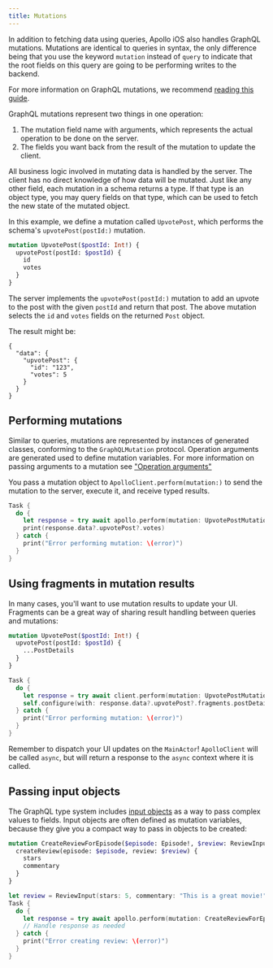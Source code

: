 ```yaml
---
title: Mutations
---
```


In addition to fetching data using queries, Apollo iOS also handles GraphQL mutations. Mutations are identical to queries in syntax, the only difference being that you use the keyword `mutation` instead of `query` to indicate that the root fields on this query are going to be performing writes to the backend.

For more information on GraphQL mutations, we recommend [reading this guide](https://graphql.org/learn/queries/#mutations).

GraphQL mutations represent two things in one operation:

1. The mutation field name with arguments, which represents the actual operation to be done on the server.
2. The fields you want back from the result of the mutation to update the client.

All business logic involved in mutating data is handled by the server. The client has no direct knowledge of how data will be mutated. Just like any other field, each mutation in a schema returns a type. If that type is an object type, you may query fields on that type, which can be used to fetch the new state of the mutated object.

In this example, we define a mutation called `UpvotePost`, which performs the schema's `upvotePost(postId:)` mutation.

```graphql
mutation UpvotePost($postId: Int!) {
  upvotePost(postId: $postId) {
    id
    votes
  }
}
```

The server implements the `upvotePost(postId:)` mutation to add an upvote to the post with the given `postId` and return that post. The above mutation selects the `id` and `votes` fields on the returned `Post` object.

The result might be:

```
{
  "data": {
    "upvotePost": {
      "id": "123",
      "votes": 5
    }
  }
}
```

## Performing mutations

Similar to queries, mutations are represented by instances of generated classes, conforming to the `GraphQLMutation` protocol. Operation arguments are generated used to define mutation variables. For more information on passing arguments to a mutation see ["Operation arguments"](./operation-arguments)

You pass a mutation object to `ApolloClient.perform(mutation:)` to send the mutation to the server, execute it, and receive typed results.

```swift
Task {
  do {
    let response = try await apollo.perform(mutation: UpvotePostMutation(postId: postId))
    print(response.data?.upvotePost?.votes)
  } catch {
    print("Error performing mutation: \(error)")
  }
}
```

## Using fragments in mutation results

In many cases, you'll want to use mutation results to update your UI. Fragments can be a great way of sharing result handling between queries and mutations:

```graphql
mutation UpvotePost($postId: Int!) {
  upvotePost(postId: $postId) {
    ...PostDetails
  }
}
```

```swift
Task {
  do {
    let response = try await client.perform(mutation: UpvotePostMutation(postId: postId))
    self.configure(with: response.data?.upvotePost?.fragments.postDetails)
  } catch {
    print("Error performing mutation: \(error)")
  }
}
```

<Note>

Remember to dispatch your UI updates on the `MainActor`! `ApolloClient` will be called `async`, but will return a response to the `async` context where it is called.

</Note>

## Passing input objects

The GraphQL type system includes [input objects](http://graphql.org/learn/schema/#input-types) as a way to pass complex values to fields. Input objects are often defined as mutation variables, because they give you a compact way to pass in objects to be created:

```graphql
mutation CreateReviewForEpisode($episode: Episode!, $review: ReviewInput!) {
  createReview(episode: $episode, review: $review) {
    stars
    commentary
  }
}
```

```swift
let review = ReviewInput(stars: 5, commentary: "This is a great movie!")
Task {
  do {
    let response = try await apollo.perform(mutation: CreateReviewForEpisodeMutation(episode: .jedi, review: review))
    // Handle response as needed
  } catch {
    print("Error creating review: \(error)")
  }
}
```
